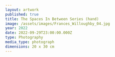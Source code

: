 ```yaml
---
layout: artwork
published: true
title: The Spaces In Between Series (hand)
image: /assets/images/Frances_Willoughby_04.jpg
year: 2022
date: 2022-09-29T23:00:00.000Z
type: Photography
media_type: photograph
dimensions: 20 x 30 cm
---
```


